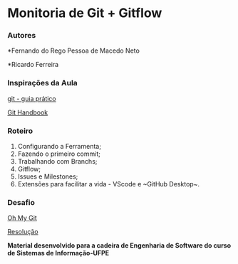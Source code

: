 # Monitoria de Git + Gitflow

### Autores
*Fernando do Rego Pessoa de Macedo Neto

*Ricardo Ferreira

### Inspirações da Aula

[git - guia prático](https://rogerdudler.github.io/git-guide/index.pt_BR.html)

[Git Handbook](https://guides.github.com/introduction/git-handbook/)

### Roteiro

1. Configurando a Ferramenta;
2. Fazendo o primeiro commit;
3. Trabalhando com Branchs;
4. Gitflow;
5. Issues e Milestones;
6. Extensões para facilitar a vida - VScode e ~GitHub Desktop~.

### Desafio

[Oh My Git](https://ohmygit.org/)

[Resolução](https://www.youtube.com/watch?v=dnAy6aIbIWo)



**Material desenvolvido para a cadeira de Engenharia de Software do curso de Sistemas de Informação-UFPE**

